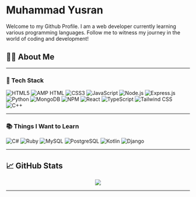 # Muhammad Yusran

Welcome to my Github Profile. I am a web developer currently learning various programming languages. Follow me to witness my journey in the world of coding and development!

## 🧑‍💻 About Me

---

### 🚀 Tech Stack
![HTML5](https://img.shields.io/badge/-HTML5-E34F26?style=flat&logo=html5&logoColor=white)
![AMP HTML](https://img.shields.io/badge/-AMP%20HTML-005AF0?style=flat&logo=amp&logoColor=white)
![CSS3](https://img.shields.io/badge/-CSS3-1572B6?style=flat&logo=css3&logoColor=white)
![JavaScript](https://img.shields.io/badge/-JavaScript-F7DF1E?style=flat&logo=javascript&logoColor=black)
![Node.js](https://img.shields.io/badge/-Node.js-339933?style=flat&logo=node.js&logoColor=white)
![Express.js](https://img.shields.io/badge/-Express.js-000000?style=flat&logo=express&logoColor=white)
![Python](https://img.shields.io/badge/-Python-3776AB?style=flat&logo=python&logoColor=white)
![MongoDB](https://img.shields.io/badge/-MongoDB-47A248?style=flat&logo=mongodb&logoColor=white)
![NPM](https://img.shields.io/badge/-NPM-CB3837?style=flat&logo=npm&logoColor=white)
![React](https://img.shields.io/badge/-React-61DAFB?style=flat&logo=react&logoColor=black)
![TypeScript](https://img.shields.io/badge/-TypeScript-3178C6?style=flat&logo=typescript&logoColor=white)
![Tailwind CSS](https://img.shields.io/badge/-Tailwind%20CSS-38B2AC?style=flat&logo=tailwind-css&logoColor=white)
![C++](https://img.shields.io/badge/-C++-00599C?style=flat&logo=c%2B%2B&logoColor=white)

---

### 📚 Things I Want to Learn
![C#](https://img.shields.io/badge/C%23-239120?style=flat&logo=c-sharp&logoColor=white)
![Ruby](https://img.shields.io/badge/-Ruby-CC342D?style=flat&logo=ruby&logoColor=white)
![MySQL](https://img.shields.io/badge/-MySQL-4479A1?style=flat&logo=mysql&logoColor=white)
![PostgreSQL](https://img.shields.io/badge/-PostgreSQL-4169E1?style=flat&logo=postgresql&logoColor=white)
![Kotlin](https://img.shields.io/badge/-Kotlin-0095D5?style=flat&logo=kotlin&logoColor=white)
![Django](https://img.shields.io/badge/-Django-092E20?style=flat&logo=django&logoColor=white)

---

## 📈 GitHub Stats
<p align="center">
  <img src="https://github-readme-stats.vercel.app/api/top-langs/?username=mhmmdyusran&layout=compact&langs_count=10&theme=dark" />
</p>

___
